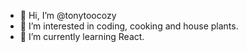 - 👋 Hi, I’m @tonytoocozy
- 👀 I’m interested in coding, cooking and house plants.
- 🌱 I’m currently learning React.

<!---
tonytoocozy/tonytoocozy is a ✨ special ✨ repository because its `README.md` (this file) appears on your GitHub profile.
You can click the Preview link to take a look at your changes.
--->
